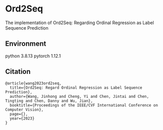 # Ord2Seq

The implementation of Ord2Seq: Regarding Ordinal Regression as Label Sequence Prediction


## Environment

python 3.8.13
pytorch 1.12.1

## Citation
```
@article{wang2023ord2seq,
  title={Ord2Seq: Regard Ordinal Regression as Label Sequence Prediction},
  author={Wang, Jinhong and Cheng, Yi and Chen, Jintai and Chen, Tingting and Chen, Danny and Wu, Jian},
  booktitle={Proceedings of the IEEE/CVF International Conference on Computer Vision},
  page={},
  year={2023}
}
```



